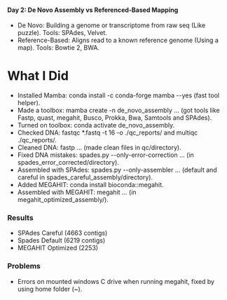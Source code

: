 #### Day 2: De Novo Assembly vs Referenced-Based Mapping
- De Novo: Building a genome or transcriptome from raw seq (Like puzzle). Tools: SPAdes, Velvet.
- Reference-Based: Aligns read to a known reference genome (Using a map). Tools: Bowtie 2, BWA.

# What I Did
- Installed Mamba: conda install -c conda-forge mamba --yes (fast tool helper).
- Made a toolbox: mamba create -n de_novo_assembly ... (got tools like Fastp, quast, megahit, Busco, Prokka, Bwa, Samtools and SPAdes).
- Turned on toolbox: conda activate de_novo_assembly.
- Checked DNA: fastqc *.fastq -t 16 -o ./qc_reports/ and multiqc ./qc_reports/.
- Cleaned DNA: fastp ... (made clean files in qc/directory).
- Fixed DNA mistakes: spades.py --only-error-correction ... (in spades_error_corrected/directory).
- Assembled with SPAdes: spades.py --only-assembler ... (default and careful in spades_careful_assembly/directory).
- Added MEGAHIT: conda install bioconda::megahit.
- Assembled with MEGAHIT: megahit ... (in megahit_optimized_assembly/).

### Results
- SPAdes Careful (4663 contigs)
- Spades Default (6219 contigs)
- MEGAHIT Optimized (2253)

### Problems
- Errors on mounted windows C drive when running megahit, fixed by using home folder (~).
